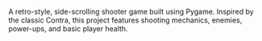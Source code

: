 A retro-style, side-scrolling shooter game built using Pygame. Inspired by the classic Contra, this project features shooting mechanics, enemies, power-ups, and basic player health.
